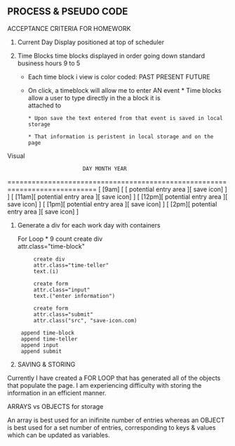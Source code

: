 ## PROCESS & PSEUDO CODE

ACCEPTANCE CRITERIA FOR HOMEWORK

1. Current Day Display
    positioned at top of scheduler

2. Time Blocks
    time blocks displayed in order going down standard business hours 9 to 5

    *   Each time block i view is color coded:
            PAST
            PRESENT
            FUTURE
    
    *   On click, a timeblock will allow me to enter AN event
            * Time blocks allow a user to type directly in the a block it is        
              attached to

            * Upon save the text entered from that event is saved in local storage

            * That information is peristent in local storage and on the page


Visual

                            DAY MONTH YEAR
============================================================================
[    [9am]  [ [ potential entry area                         ][ save icon] ] ]
[    [11am][ potential entry area                            ][ save icon]  ]
[    [12pm][ potential entry area                            ][ save icon]  ]
[    [1pm][ potential entry area                             ][ save icon]  ]
[    [2pm][ potential entry area                             ][ save icon]  ]

1. Generate a div for each work day with containers

    For Loop * 9 count 
        create div         
        attr.class="time-block"
         
            create div
            attr.class="time-teller"
            text.(i)

            create form
            attr.class="input"
            text.("enter information")

            create form
            attr.class="submit"
            attr.class("src", "save-icon.com)
 
        append time-block
        append time-teller
        append input
        append submit

2. SAVING & STORING

Currently I have created a FOR LOOP that has generated all of the objects that populate the page. I am experiencing difficulty with storing the information in an efficient manner.

ARRAYS vs OBJECTS for storage

An array is best used for an inifinite number of entries whereas an OBJECT is best used for a set number of entries, corresponding to keys & values which can be updated as variables. 

